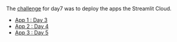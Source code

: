 The [challenge](https://twitter.com/streamlit/status/1512113082226466820?s=20&t=tB9vIAXAryWMVfq2rtVpQg) for day7 was to deploy the apps the Streamlit Cloud.

- [App 1 : Day 3](https://share.streamlit.io/rhnfzl/30daysofstreamlit/day3/app_day3.py)
- [App 2 : Day 4](https://share.streamlit.io/rhnfzl/30daysofstreamlit/day4/app_day4.py)
- [App 3 : Day 5](https://share.streamlit.io/rhnfzl/30daysofstreamlit/day5/app_day5.py)
